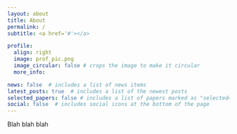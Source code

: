 ```yaml
---
layout: about
title: About
permalink: /
subtitle: <a href='#'></a>

profile:
  align: right
  image: prof_pic.png
  image_circular: false # crops the image to make it circular
  more_info: 

news: false  # includes a list of news items
latest_posts: true  # includes a list of the newest posts
selected_papers: false # includes a list of papers marked as "selected={true}"
social: false  # includes social icons at the bottom of the page
---
```


Blah blah blah
